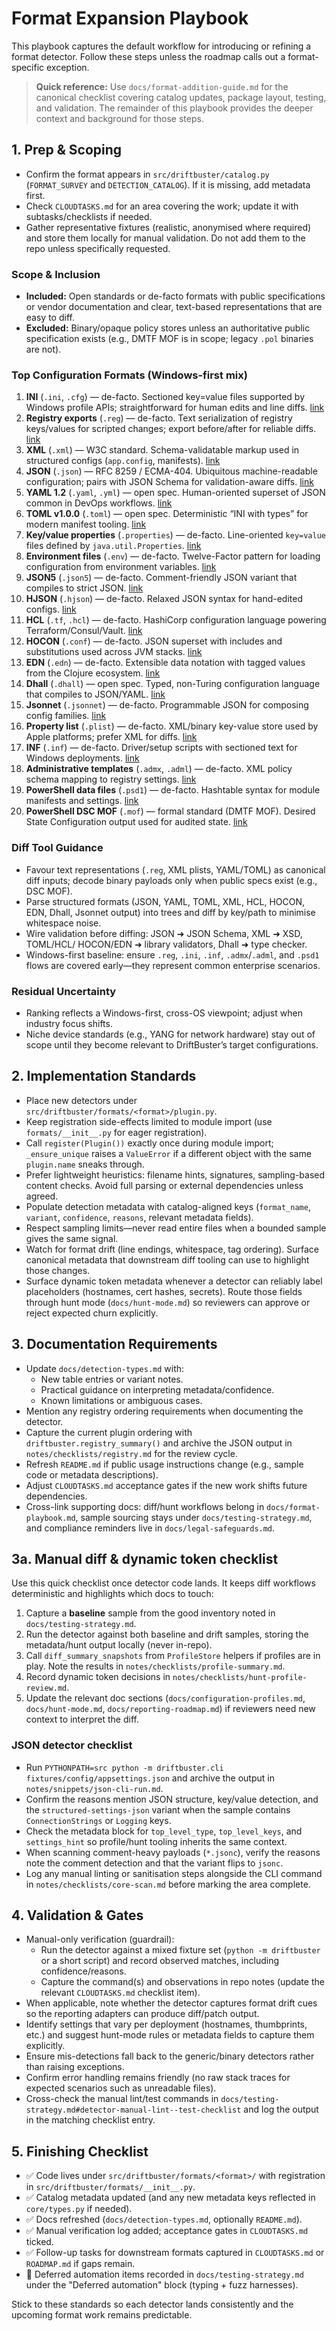 # Format Expansion Playbook

This playbook captures the default workflow for introducing or refining a
format detector. Follow these steps unless the roadmap calls out a
format-specific exception.

> **Quick reference:** Use `docs/format-addition-guide.md` for the canonical
> checklist covering catalog updates, package layout, testing, and validation.
> The remainder of this playbook provides the deeper context and background for
> those steps.

## 1. Prep & Scoping

- Confirm the format appears in `src/driftbuster/catalog.py` (`FORMAT_SURVEY`
  and `DETECTION_CATALOG`). If it is missing, add metadata first.
- Check `CLOUDTASKS.md` for an area covering the work; update it with
  subtasks/checklists if needed.
- Gather representative fixtures (realistic, anonymised where required) and
  store them locally for manual validation. Do not add them to the repo unless
  specifically requested.

### Scope & Inclusion

- **Included:** Open standards or de-facto formats with public specifications
  or vendor documentation and clear, text-based representations that are easy
  to diff.
- **Excluded:** Binary/opaque policy stores unless an authoritative public
  specification exists (e.g., DMTF MOF is in scope; legacy `.pol` binaries are
  not).

### Top Configuration Formats (Windows-first mix)

1. **INI** (`.ini`, `.cfg`) — de-facto. Sectioned key=value files supported by
   Windows profile APIs; straightforward for human edits and line diffs. [link](https://learn.microsoft.com/en-us/windows/win32/api/winbase/nf-winbase-getprivateprofilestring)
2. **Registry exports** (`.reg`) — de-facto. Text serialization of registry
   keys/values for scripted changes; export before/after for reliable diffs. [link](https://support.microsoft.com/en-us/topic/how-to-add-modify-or-delete-registry-subkeys-and-values-by-using-a-reg-file-9c7f37cf-a5e9-e1cd-c4fa-2a26218a1a23)
3. **XML** (`.xml`) — W3C standard. Schema-validatable markup used in
   structured configs (`app.config`, manifests). [link](https://www.w3.org/TR/xml/)
4. **JSON** (`.json`) — RFC 8259 / ECMA-404. Ubiquitous machine-readable
   configuration; pairs with JSON Schema for validation-aware diffs. [link](https://datatracker.ietf.org/doc/html/rfc8259)
5. **YAML 1.2** (`.yaml`, `.yml`) — open spec. Human-oriented superset of JSON
   common in DevOps workflows. [link](https://yaml.org/spec/1.2.2/)
6. **TOML v1.0.0** (`.toml`) — open spec. Deterministic “INI with types” for
   modern manifest tooling. [link](https://toml.io/en/v1.0.0)
7. **Key/value properties** (`.properties`) — de-facto. Line-oriented
   `key=value` files defined by `java.util.Properties`. [link](https://docs.oracle.com/javase/8/docs/api/java/util/Properties.html)
8. **Environment files** (`.env`) — de-facto. Twelve-Factor pattern for loading
   configuration from environment variables. [link](https://12factor.net/config)
9. **JSON5** (`.json5`) — de-facto. Comment-friendly JSON variant that compiles
   to strict JSON. [link](https://spec.json5.org/)
10. **HJSON** (`.hjson`) — de-facto. Relaxed JSON syntax for hand-edited
    configs. [link](https://hjson.github.io/)
11. **HCL** (`.tf`, `.hcl`) — de-facto. HashiCorp configuration language powering
    Terraform/Consul/Vault. [link](https://github.com/hashicorp/hcl)
12. **HOCON** (`.conf`) — de-facto. JSON superset with includes and
    substitutions used across JVM stacks. [link](https://github.com/lightbend/config)
13. **EDN** (`.edn`) — de-facto. Extensible data notation with tagged values
    from the Clojure ecosystem. [link](https://github.com/edn-format/edn)
14. **Dhall** (`.dhall`) — open spec. Typed, non-Turing configuration language
    that compiles to JSON/YAML. [link](https://dhall-lang.org/)
15. **Jsonnet** (`.jsonnet`) — de-facto. Programmable JSON for composing config
    families. [link](https://jsonnet.org/)
16. **Property list** (`.plist`) — de-facto. XML/binary key-value store used by
    Apple platforms; prefer XML for diffs. [link](https://developer.apple.com/library/archive/documentation/General/Conceptual/DevPedia-CocoaCore/PropertyList.html)
17. **INF** (`.inf`) — de-facto. Driver/setup scripts with sectioned text for
    Windows deployments. [link](https://learn.microsoft.com/en-us/windows/win32/setupapi/about-inf-files)
18. **Administrative templates** (`.admx`, `.adml`) — de-facto. XML policy
    schema mapping to registry settings. [link](https://learn.microsoft.com/en-us/previous-versions/windows/desktop/policy/admx-schema)
19. **PowerShell data files** (`.psd1`) — de-facto. Hashtable syntax for module
    manifests and settings. [link](https://learn.microsoft.com/en-us/powershell/module/microsoft.powershell.core/about/about_data_files)
20. **PowerShell DSC MOF** (`.mof`) — formal standard (DMTF MOF). Desired State
    Configuration output used for audited state. [link](https://learn.microsoft.com/en-us/powershell/dsc/configurations/write-compile-apply-configuration)

### Diff Tool Guidance

- Favour text representations (`.reg`, XML plists, YAML/TOML) as canonical diff
  inputs; decode binary payloads only when public specs exist (e.g., DSC MOF).
- Parse structured formats (JSON, YAML, TOML, XML, HCL, HOCON, EDN, Dhall,
  Jsonnet output) into trees and diff by key/path to minimise whitespace noise.
- Wire validation before diffing: JSON ➜ JSON Schema, XML ➜ XSD, TOML/HCL/
  HOCON/EDN ➜ library validators, Dhall ➜ type checker.
- Windows-first baseline: ensure `.reg`, `.ini`, `.inf`, `.admx`/`.adml`, and
  `.psd1` flows are covered early—they represent common enterprise scenarios.

### Residual Uncertainty

- Ranking reflects a Windows-first, cross-OS viewpoint; adjust when industry
  focus shifts.
- Niche device standards (e.g., YANG for network hardware) stay out of scope
  until they become relevant to DriftBuster’s target configurations.

## 2. Implementation Standards

- Place new detectors under `src/driftbuster/formats/<format>/plugin.py`.
- Keep registration side-effects limited to module import (use
  `formats/__init__.py` for eager registration).
- Call `register(Plugin())` exactly once during module import; `_ensure_unique`
  raises a `ValueError` if a different object with the same `plugin.name`
  sneaks through.
- Prefer lightweight heuristics: filename hints, signatures, sampling-based
  content checks. Avoid full parsing or external dependencies unless agreed.
- Populate detection metadata with catalog-aligned keys (`format_name`,
  `variant`, `confidence`, `reasons`, relevant metadata fields).
- Respect sampling limits—never read entire files when a bounded sample gives
  the same signal.
- Watch for format drift (line endings, whitespace, tag ordering). Surface
  canonical metadata that downstream diff tooling can use to highlight those
  changes.
- Surface dynamic token metadata whenever a detector can reliably label
  placeholders (hostnames, cert hashes, secrets). Route those fields through
  hunt mode (`docs/hunt-mode.md`) so reviewers can approve or reject expected
  churn explicitly.

## 3. Documentation Requirements

- Update `docs/detection-types.md` with:
  - New table entries or variant notes.
  - Practical guidance on interpreting metadata/confidence.
  - Known limitations or ambiguous cases.
- Mention any registry ordering requirements when documenting the detector.
- Capture the current plugin ordering with `driftbuster.registry_summary()` and
  archive the JSON output in `notes/checklists/registry.md` for the review
  cycle.
- Refresh `README.md` if public usage instructions change (e.g., sample code or
  metadata descriptions).
- Adjust `CLOUDTASKS.md` acceptance gates if the new work shifts future
  dependencies.
- Cross-link supporting docs: diff/hunt workflows belong in
  `docs/format-playbook.md`, sample sourcing stays under
  `docs/testing-strategy.md`, and compliance reminders live in
  `docs/legal-safeguards.md`.

## 3a. Manual diff & dynamic token checklist

Use this quick checklist once detector code lands. It keeps diff workflows
deterministic and highlights which docs to touch:

1. Capture a **baseline** sample from the good inventory noted in
   `docs/testing-strategy.md`.
2. Run the detector against both baseline and drift samples, storing the
   metadata/hunt output locally (never in-repo).
3. Call `diff_summary_snapshots` from `ProfileStore` helpers if profiles are in
   play. Note the results in `notes/checklists/profile-summary.md`.
4. Record dynamic token decisions in `notes/checklists/hunt-profile-review.md`.
5. Update the relevant doc sections (`docs/configuration-profiles.md`,
   `docs/hunt-mode.md`, `docs/reporting-roadmap.md`) if reviewers need new
   context to interpret the diff.

### JSON detector checklist

- Run `PYTHONPATH=src python -m driftbuster.cli fixtures/config/appsettings.json`
  and archive the output in `notes/snippets/json-cli-run.md`.
- Confirm the reasons mention JSON structure, key/value detection, and the
  `structured-settings-json` variant when the sample contains
  `ConnectionStrings` or `Logging` keys.
- Check the metadata block for `top_level_type`, `top_level_keys`, and
  `settings_hint` so profile/hunt tooling inherits the same context.
- When scanning comment-heavy payloads (`*.jsonc`), verify the reasons note the
  comment detection and that the variant flips to `jsonc`.
- Log any manual linting or sanitisation steps alongside the CLI command in
  `notes/checklists/core-scan.md` before marking the area complete.

## 4. Validation & Gates

- Manual-only verification (guardrail):
  - Run the detector against a mixed fixture set (`python -m driftbuster` or a
    short script) and record observed matches, including confidence/reasons.
  - Capture the command(s) and observations in repo notes (update the relevant
    `CLOUDTASKS.md` checklist item).
- When applicable, note whether the detector captures format drift cues so the
  reporting adapters can produce diff/patch output.
- Identify settings that vary per deployment (hostnames, thumbprints, etc.) and
  suggest hunt-mode rules or metadata fields to capture them explicitly.
- Ensure mis-detections fall back to the generic/binary detectors rather than
  raising exceptions.
- Confirm error handling remains friendly (no raw stack traces for expected
  scenarios such as unreadable files).
- Cross-check the manual lint/test commands in
  `docs/testing-strategy.md#detector-manual-lint--test-checklist` and log the
  output in the matching checklist entry.

## 5. Finishing Checklist

- ✅ Code lives under `src/driftbuster/formats/<format>/` with registration in
  `src/driftbuster/formats/__init__.py`.
- ✅ Catalog metadata updated (and any new metadata keys reflected in
  `core/types.py` if needed).
- ✅ Docs refreshed (`docs/detection-types.md`, optionally `README.md`).
- ✅ Manual verification log added; acceptance gates in `CLOUDTASKS.md` ticked.
- ✅ Follow-up tasks for downstream formats captured in `CLOUDTASKS.md` or
  `ROADMAP.md` if gaps remain.
- 🚧 Deferred automation items recorded in `docs/testing-strategy.md` under the
  "Deferred automation" block (typing + fuzz harnesses).

Stick to these standards so each detector lands consistently and the upcoming
format work remains predictable.
